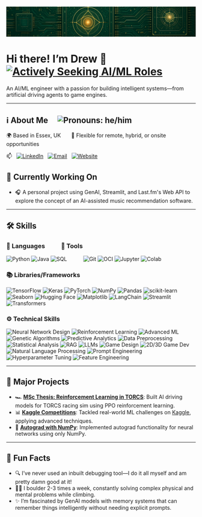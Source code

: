 ![Banner](banner.png)

# Hi there! I’m Drew 👋 &nbsp; [![Actively Seeking AI/ML Roles](https://img.shields.io/badge/Actively%20Seeking-AI%2FML%20Roles-blueviolet?style=flat&logo=target&logoColor=white)](#-connect-with-me)

An AI/ML engineer with a passion for building intelligent systems—from artificial driving agents to game engines.

---

## ℹ️ About Me &nbsp; &nbsp; ![Pronouns: he/him](https://img.shields.io/badge/Pronouns-he%2Fhim-blue)
🌍 Based in Essex, UK &nbsp; &nbsp; &nbsp;
💼 Flexible for remote, hybrid, or onsite opportunities

📫 &nbsp; [![LinkedIn](https://img.shields.io/badge/LinkedIn-0077B5?style=flat&logo=linkedin&logoColor=white)](https://linkedin.com/in/drew-berry) &nbsp; [![Email](https://img.shields.io/badge/Email-D14836?style=flat&logo=gmail&logoColor=white)](mailto:drewberry137@outlook.com) &nbsp; [![Website](https://img.shields.io/badge/Website-F7931E?style=flat)](https://drewberry612.github.io/)

## 🔭 Currently Working On 
- 🎧 A personal project using GenAI, Streamlit, and Last.fm's Web API to explore the concept of an AI-assisted music recommendation software.

---

## 🛠️ Skills 
### 💬 Languages &nbsp; &nbsp; &nbsp; &nbsp; &nbsp; 🔧 Tools
![Python](https://img.shields.io/badge/-Python-FFD43B?style=flat&logo=python&logoColor=3776AB)  ![Java](https://img.shields.io/badge/-Java-ED8B00?style=flat&logo=java&logoColor=white)  ![SQL](https://img.shields.io/badge/-SQL-003B57?style=flat&logo=postgresql&logoColor=white) &nbsp; &nbsp; &nbsp; &nbsp; &nbsp; ![Git](https://img.shields.io/badge/-Git-F05032?style=flat&logo=git&logoColor=white)  ![OCI](https://img.shields.io/badge/-OCI-F80000?style=flat&logo=oracle&logoColor=white)  ![Jupyter](https://img.shields.io/badge/-Jupyter-F37626?style=flat&logo=jupyter&logoColor=white)  ![Colab](https://img.shields.io/badge/-Google%20Colab-F9AB00?style=flat&logo=google-colab&logoColor=white)

### 📚 Libraries/Frameworks
![TensorFlow](https://img.shields.io/badge/-TensorFlow-FF6F00?style=flat&logo=tensorflow&logoColor=white)  ![Keras](https://img.shields.io/badge/-Keras-D00000?style=flat&logo=keras&logoColor=white)  ![PyTorch](https://img.shields.io/badge/-PyTorch-EE4C2C?style=flat&logo=pytorch&logoColor=white)  ![NumPy](https://img.shields.io/badge/-NumPy-013243?style=flat&logo=numpy&logoColor=white)  ![Pandas](https://img.shields.io/badge/-Pandas-150458?style=flat&logo=pandas&logoColor=white)  ![scikit-learn](https://img.shields.io/badge/-scikit--learn-F7931E?style=flat&logo=scikit-learn&logoColor=white)  ![Seaborn](https://img.shields.io/badge/-Seaborn-0D76A9?style=flat&logo=seaborn&logoColor=white)  ![Hugging Face](https://img.shields.io/badge/-Hugging%20Face-4A4A4A?style=flat&logo=huggingface&logoColor=white)  ![Matplotlib](https://img.shields.io/badge/-Matplotlib-11557C?style=flat&logo=matplotlib&logoColor=white)  ![LangChain](https://img.shields.io/badge/-LangChain-1C3C3C?style=flat&logo=langchain&logoColor=white)  ![Streamlit](https://img.shields.io/badge/-Streamlit-FF4B4B?style=flat&logo=streamlit&logoColor=white)  ![Transformers](https://img.shields.io/badge/-Transformers-FF6F61?style=flat&logo=huggingface&logoColor=white)

### ⚙️ Technical Skills
![Neural Network Design](https://img.shields.io/badge/-Neural%20Network%20Design-4B0082?style=flat)  ![Reinforcement Learning](https://img.shields.io/badge/-Reinforcement%20Learning-008B8B?style=flat)  ![Advanced ML](https://img.shields.io/badge/-Advanced%20ML-228B22?style=flat)  ![Genetic Algorithms](https://img.shields.io/badge/-Genetic%20Algorithms-FF4500?style=flat)  ![Predictive Analytics](https://img.shields.io/badge/-Predictive%20Analytics-1E90FF?style=flat)  ![Data Preprocessing](https://img.shields.io/badge/-Data%20Preprocessing-6A5ACD?style=flat)  ![Statistical Analysis](https://img.shields.io/badge/-Statistical%20Analysis-20B2AA?style=flat)  ![RAG](https://img.shields.io/badge/-RAG-FF69B4?style=flat) ![LLMs](https://img.shields.io/badge/-LLMs-8A2BE2?style=flat)  ![Game Design](https://img.shields.io/badge/-Game%20Design-FF6347?style=flat)  ![2D/3D Game Dev](https://img.shields.io/badge/-2D/3D%20Game%20Dev-4682B4?style=flat)  ![Natural Language Processing](https://img.shields.io/badge/-Natural%20Language%20Processing-9370DB?style=flat)  ![Prompt Engineering](https://img.shields.io/badge/-Prompt%20Engineering-3CB371?style=flat)  ![Hyperparameter Tuning](https://img.shields.io/badge/-Hyperparameter%20Tuning-CD5C5C?style=flat)  ![Feature Engineering](https://img.shields.io/badge/-Feature%20Engineering-DA70D6?style=flat)

---

## 🚀 Major Projects 

- 🏎️ **[MSc Thesis: Reinforcement Learning in TORCS](https://github.com/drewberry612/torcs-research)**:  Built AI driving models for TORCS racing sim using PPO reinforcement learning.  
- 📊 **[Kaggle Competitions](https://github.com/drewberry612/kaggle-comps)**:  Tackled real-world ML challenges on [Kaggle](https://kaggle.com/drewberry6), applying advanced techniques.
- 🧠 **[Autograd with NumPy](https://github.com/drewberry612/autograd)**:  Implemented autograd functionality for neural networks using only NumPy.

---

## 🎉 Fun Facts 
- 🔍 I’ve never used an inbuilt debugging tool—I do it all myself and am pretty damn good at it!
- 🧗‍♂️ I boulder 2-3 times a week, constantly solving complex physical and mental problems while climbing.
- ✨ I’m fascinated by GenAI models with memory systems that can remember things intelligently without needing explicit prompts.

<!--
---

## 📈 GitHub Stats 


![Top Languages](https://github-readme-stats.vercel.app/api/top-langs/?username=drewberry612&layout=compact&theme=radical)

![Visitors](https://komarev.com/ghpvc/?username=drewberry612&color=blue)

---
-->
